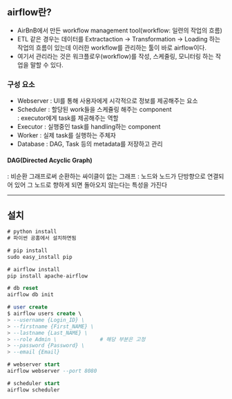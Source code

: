 ## airflow란?
- AirBnB에서 만든 workflow management tool(workflow: 일련의 작업의 흐름)
- ETL 같은 경우는 데이터를 Extractaction -> Transformation -> Loading 하는 작업의 흐름이 있는데 이러한 workflow를 관리하는 툴이 바로 airflow이다. 
- 여기서 관리라는 것은 워크플로우(workflow)를 작성, 스케줄링, 모니터링 하는 작업을 말할 수 있다.
   
### 구성 요소
- Webserver
: UI를 통해 사용자에게 시각적으로 정보를 제공해주는 요소
- Scheduler
: 할당된 work들을 스케쥴링 해주는 component  
: executor에게 task를 제공해주는 역할  
- Executor
: 실행중인 task를 handling하는 component
- Worker
: 실제 task를 실행하는 주체자
- Database
: DAG, Task 등의 metadata를 저장하고 관리
     
#### DAG(Directed Acyclic Graph)
: 비순환 그래프로써 순환하는 싸이클이 없는 그래프
: 노드와 노드가 단방향으로 연결되어 있어 그 노드로 향하게 되면 돌아오지 않는다는 특성을 가진다
    
-----
## 설치
```sql
# python install
# 파이썬 공홈에서 설치하면됨

# pip install
sudo easy_install pip

# airflow install
pip install apache-airflow

# db reset
airflow db init

# user create
$ airflow users create \ 
> --username {Login_ID} \
> --firstname {First_NAME} \ 
> --lastname {Last_NAME} \
> --role Admin \              # 해당 부분은 고정
> --password {Password} \
> --email {Email}

# webserver start
airflow webserver --port 8080

# scheduler start
airflow scheduler
```

